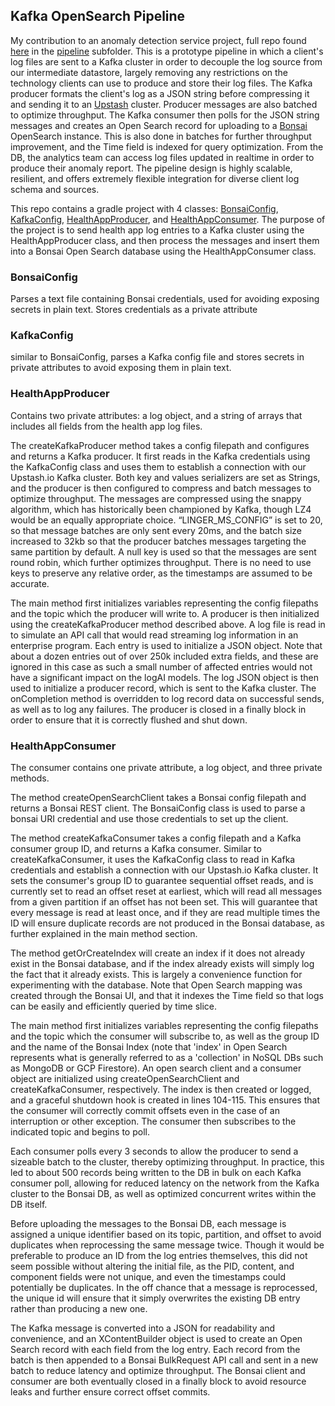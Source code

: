 ## Kafka OpenSearch Pipeline

My contribution to an anomaly detection service project, full repo found [here](https://github.com/aminoa/log-anomalies) in the [pipeline](https://github.com/aminoa/log-anomalies/tree/main/pipeline) subfolder. This is a prototype pipeline in which a client's log files are sent to a Kafka cluster in order to decouple the log source from our intermediate datastore, largely removing any restrictions on the technology clients can use to produce and store their log files. The Kafka producer formats the client's log as a JSON string before compressing it and sending it to an [Upstash](https://upstash.com/) cluster. Producer messages are also batched to optimize throughput. The Kafka consumer then polls for the JSON string messages and creates an Open Search record for uploading to a [Bonsai](https://bonsai.io/) OpenSearch instance. This is also done in batches for further throughput improvement, and the Time field is indexed for query optimization. From the DB, the analytics team can access log files updated in realtime in order to produce their anomaly report. The pipeline design is highly scalable, resilient, and offers extremely flexible integration for diverse client log schema and sources.


This repo contains a gradle project with 4 classes:
[BonsaiConfig](#BonsaiConfig), [KafkaConfig](#KafkaConfig), [HealthAppProducer](#HealthAppProducer), and [HealthAppConsumer](#HealthAppConsumer). 
The purpose of the project is to send health app log entries to a Kafka cluster
using the HealthAppProducer class, and then process the messages
and insert them into a Bonsai Open Search database using the HealthAppConsumer class.

### BonsaiConfig

Parses a text file containing Bonsai credentials,
used for avoiding exposing secrets in plain text. Stores credentials as a private attribute

### KafkaConfig

similar to BonsaiConfig, parses a Kafka config file and stores
secrets in private attributes to avoid exposing them in plain text.

### HealthAppProducer

Contains two private attributes: a log object, and a string
of arrays that includes all fields from the health app log files.

The createKafkaProducer method takes a config filepath and configures and returns a Kafka producer.
It first reads in the Kafka credentials using the KafkaConfig class
and uses them to establish a connection with our Upstash.io Kafka cluster.
Both key and values serializers are set as Strings, and the producer is then
configured to compress and batch messages to optimize throughput. The messages
are compressed using the snappy algorithm, which has historically been championed
by Kafka, though LZ4 would be an equally appropriate choice. “LINGER_MS_CONFIG”
is set to 20, so that message batches are only sent every 20ms, and the batch size
increased to 32kb so that the producer batches messages targeting the same partition
by default. A null key is used so that the messages are sent round robin, which further
optimizes throughput. There is no need to use keys to preserve any relative order, as the timestamps
are assumed to be accurate.

The main method first initializes variables representing the config filepaths and the
topic which the producer will write to. A producer is then initialized using the
createKafkaProducer method described above. A log file is read in to simulate an API call
that would read streaming log information in an enterprise program. Each entry is used
to initialize a JSON object. Note that about a dozen entries out of over 250k included
extra fields, and these are ignored in this case as such a small number of affected entries
would not have a significant impact on the logAI models. The log JSON object is then used
to initialize a producer record, which is sent to the Kafka cluster. The onCompletion method
is overridden to log record data on successful sends, as well as to log any failures. The producer
is closed in a finally block in order to ensure that it is correctly flushed and shut down.


### HealthAppConsumer 

The consumer contains one private attribute, a log object, and three private methods.

The method createOpenSearchClient takes a Bonsai config filepath and returns a
Bonsai REST client. The BonsaiConfig class is used to parse a bonsai URI credential
and use those credentials to set up the client.


The method createKafkaConsumer takes a config filepath and a Kafka consumer group ID, 
and returns a Kafka consumer. Similar to createKafkaConsumer, it uses the KafkaConfig class
to read in Kafka credentials and establish a connection with our Upstash.io Kafka cluster.
It sets the consumer's group ID to guarantee sequential offset reads, and is currently set
to read an offset reset at earliest, which will read all messages from a given partition if an
offset has not been set. This will guarantee that every message is read at least once, and if they 
are read multiple times the ID will ensure duplicate records are not produced in the Bonsai
database, as further explained in the main method section.

The method getOrCreateIndex will create an index if it does not already exist in the Bonsai database,
and if the index already exists will simply log the fact that it already exists. This is largely a convenience
function for experimenting with the database. Note that Open Search mapping was created through the
Bonsai UI, and that it indexes the Time field so that logs can be easily and efficiently queried by
time slice.

The main method first initializes variables representing the config filepaths
and the topic which the consumer will subscribe to, as well as the group ID and the
name of the Bonsai Index (note that 'index' in Open Search represents what is generally referred
to as a 'collection' in NoSQL DBs such as MongoDB or GCP Firestore). An open search client
and a consumer object are initialized using createOpenSearchClient and createKafkaConsumer,
respectively. The index is then created or logged, and a graceful shutdown hook is
created in lines 104-115. This ensures that the consumer will correctly commit offsets
even in the case of an interruption or other exception. The consumer then subscribes to
the indicated topic and begins to poll.

Each consumer polls every 3 seconds to allow the producer to send a sizeable
batch to the cluster, thereby optimizing throughput. In practice, this led to
about 500 records being written to the DB in bulk on each Kafka consumer poll, allowing
for reduced latency on the network from the Kafka cluster to the Bonsai DB, as
well as optimized concurrent writes within the DB itself.

Before uploading the messages to the Bonsai DB, each message is assigned a unique
identifier based on its topic, partition, and offset to avoid duplicates when
reprocessing the same message twice. Though it would be preferable to produce
an ID from the log entries themselves, this did not seem possible without altering
the initial file, as the PID, content, and component fields were not unique, and
even the timestamps could potentially be duplicates. In the off chance that a
message is reprocessed, the unique id will ensure that it simply overwrites the
existing DB entry rather than producing a new one.

The Kafka message is converted into a JSON for readability and convenience,
and an XContentBuilder object is used to create an Open Search record with each
field from the log entry. Each record from the batch is then appended to a Bonsai BulkRequest
API call and sent in a new batch to reduce latency and optimize throughput. The Bonsai client
and consumer are both eventually closed in a finally block to avoid resource leaks
and further ensure correct offset commits.